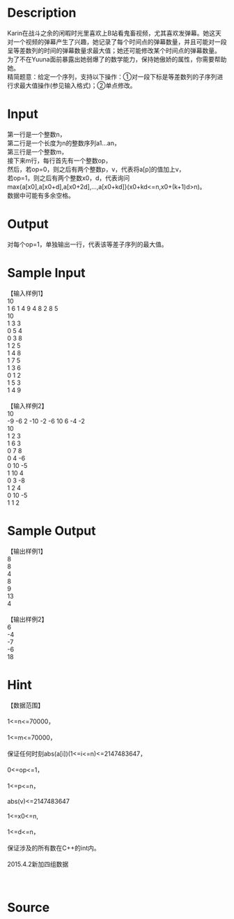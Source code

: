 
# Description

<div class="content"><div>Karin在战斗之余的闲暇时光里喜欢上B站看鬼畜视频，尤其喜欢发弹幕。她这天对一个视频的弹幕产生了兴趣，她记录了每个时间点的弹幕数量，并且可能对一段呈等差数列的时间的弹幕数量求最大值；她还可能修改某个时间点的弹幕数量。</div>
<div>为了不在Yuuna面前暴露出她弱爆了的数学能力，保持她傲娇的属性，你需要帮助她。</div>
<div>精简题意：给定一个序列，支持以下操作：①对一段下标是等差数列的子序列进行求最大值操作(参见输入格式)；②单点修改。</div>
<p></p></div>

# Input

<div class="content"><div>第一行是一个整数n，</div>
<div>第二行是一个长度为n的整数序列a1...an，</div>
<div>第三行是一个整数m，</div>
<div>接下来m行，每行首先有一个整数op，</div>
<div>然后，若op=0，则之后有两个整数p，v，代表将a[p]的值加上v，</div>
<div>若op=1，则之后有两个整数x0，d，代表询问max{a[x0],a[x0+d],a[x0+2d],...,a[x0+kd]}(x0+kd&lt;=n,x0+(k+1)d&gt;n)。</div>
<div>数据中可能有多余空格。</div>
<p></p></div>

# Output

<div class="content"><div>
<div>对每个op=1，单独输出一行，代表该等差子序列的最大值。</div>
</div>
<p></p></div>

# Sample Input

<div class="content"><span class="sampledata">【输入样例1】<br/>
10<br/>
1 6 1 4 9 4 8 2 8 5<br/>
10<br/>
1 3 3<br/>
0 5 4<br/>
0 3 8<br/>
1 2 5<br/>
1 4 8<br/>
1 7 5<br/>
1 3 6<br/>
0 1 2<br/>
1 5 3<br/>
1 4 9<br/>
<br/>
【输入样例2】<br/>
10<br/>
-9 -6 2 -10 -2 -6 10 6 -4 -2<br/>
10<br/>
1 2 3<br/>
1 6 3<br/>
0 7 8<br/>
0 4 -6<br/>
0 10 -5<br/>
1 10 4<br/>
0 3 -8<br/>
1 2 4<br/>
0 10 -5<br/>
1 1 2</span></div>

# Sample Output

<div class="content"><span class="sampledata">【输出样例1】<br/>
8<br/>
8<br/>
4<br/>
8<br/>
9<br/>
13<br/>
4<br/>
<br/>
【输出样例2】<br/>
6<br/>
-4<br/>
-7<br/>
-6<br/>
18</span></div>

# Hint

<div class="content"><p></p><div>【数据范围】</div><br/>
<div>1&lt;=n&lt;=70000，</div><br/>
<div>1&lt;=m&lt;=70000，</div><br/>
<div>保证任何时刻abs(a[i])(1&lt;=i&lt;=n)&lt;=2147483647，</div><br/>
<div>0&lt;=op&lt;=1，</div><br/>
<div>1&lt;=p&lt;=n，</div><br/>
<div>abs(v)&lt;=2147483647</div><br/>
<div>1&lt;=x0&lt;=n,</div><br/>
<div>1&lt;=d&lt;=n，</div><br/>
<div>保证涉及的所有数在C++的int内。</div><br/>
<div>2015.4.2新加四组数据</div><br/>
<div></div><br/>
<p></p><p></p></div>

# Source

<div class="content"><p><a href="problemset.php?search="></a></p></div>

